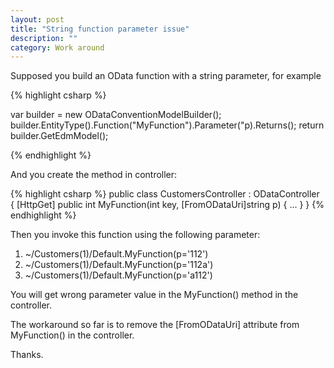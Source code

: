 ```yaml
---
layout: post
title: "String function parameter issue"
description: ""
category: Work around
---
```


Supposed you build an OData function with a string parameter, for example

{% highlight csharp %}

var builder = new ODataConventionModelBuilder();
builder.EntityType<Customer>().Function("MyFunction").Parameter<string>("p).Returns<int>();
return builder.GetEdmModel();

{% endhighlight %}

And you create the method in controller:

{% highlight csharp %}
public class CustomersController : ODataController
{
    [HttpGet]
    public int MyFunction(int key, [FromODataUri]string p)
    {
        ... 
    }
}
{% endhighlight %}

Then you invoke this function using the following parameter:

1. ~/Customers(1)/Default.MyFunction(p='112')
2. ~/Customers(1)/Default.MyFunction(p='112a')
3. ~/Customers(1)/Default.MyFunction(p='a112')

You will get wrong parameter value in the MyFunction() method in the controller. 

The workaround so far is to remove the [FromODataUri] attribute from MyFunction() in the controller. 

Thanks.

